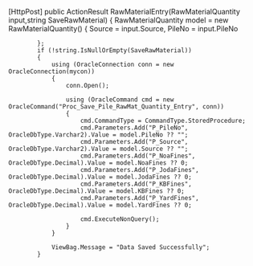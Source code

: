  [HttpPost]
        public ActionResult RawMaterialEntry(RawMaterialQuantity input,string SaveRawMaterial)
        {
            RawMaterialQuantity model = new RawMaterialQuantity()
            {
                Source = input.Source,
                PileNo = input.PileNo

            };
            if (!string.IsNullOrEmpty(SaveRawMaterial))
            {
                using (OracleConnection conn = new OracleConnection(mycon))
                {
                    conn.Open();

                    using (OracleCommand cmd = new OracleCommand("Proc_Save_Pile_RawMat_Quantity_Entry", conn))
                    {
                        cmd.CommandType = CommandType.StoredProcedure;
                        cmd.Parameters.Add("P_PileNo", OracleDbType.Varchar2).Value = model.PileNo ?? "";
                        cmd.Parameters.Add("P_Source", OracleDbType.Varchar2).Value = model.Source ?? "";
                        cmd.Parameters.Add("P_NoaFines", OracleDbType.Decimal).Value = model.NoaFines ?? 0;
                        cmd.Parameters.Add("P_JodaFines", OracleDbType.Decimal).Value = model.JodaFines ?? 0;
                        cmd.Parameters.Add("P_KBFines", OracleDbType.Decimal).Value = model.KBFines ?? 0;
                        cmd.Parameters.Add("P_YardFines", OracleDbType.Decimal).Value = model.YardFines ?? 0;

                        cmd.ExecuteNonQuery();
                    }
                }

                ViewBag.Message = "Data Saved Successfully";
            }
